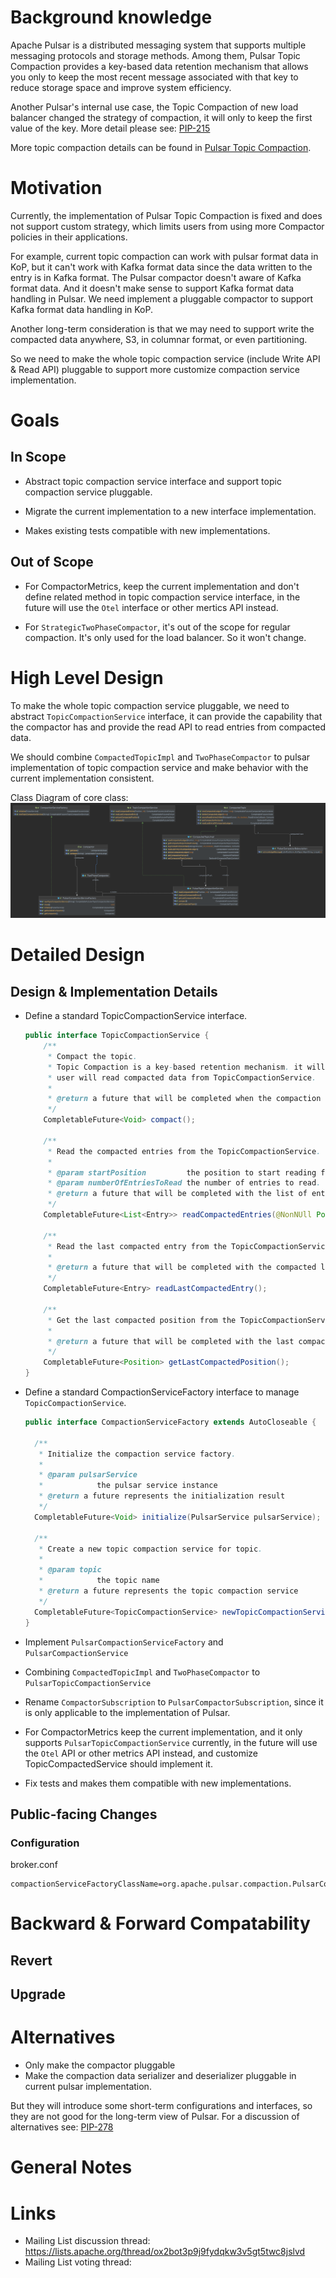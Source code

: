 # Background knowledge

Apache Pulsar is a distributed messaging system that supports multiple messaging protocols and storage methods. 
Among them, Pulsar Topic Compaction provides a key-based data retention mechanism that allows you only to keep the most recent message associated with that key to reduce storage space and improve system efficiency.

Another Pulsar's internal use case, the Topic Compaction of new load balancer changed the strategy of compaction, it will only to keep the first value of the key. More detail please see: [PIP-215](https://github.com/apache/pulsar/issues/18099)

More topic compaction details can be found in [Pulsar Topic Compaction](https://pulsar.apache.org/docs/en/concepts-topic-compaction/).

# Motivation

Currently, the implementation of Pulsar Topic Compaction is fixed and does not support custom strategy, which limits users from using more Compactor policies in their applications.

For example, current topic compaction can work with pulsar format data in KoP, but it can't work with Kafka format data since the data written to the entry is in Kafka format. 
The Pulsar compactor doesn't aware of Kafka format data. And it doesn't make sense to support Kafka format data handling in Pulsar. We need implement a pluggable compactor to support Kafka format data handling in KoP.

Another long-term consideration is that we may need to support write the compacted data anywhere, S3, in columnar format, or even partitioning.

So we need to make  the whole topic compaction service (include Write API & Read API) pluggable to support more customize compaction service implementation.

# Goals

## In Scope

* Abstract topic compaction service interface and support topic compaction service pluggable.

* Migrate the current implementation to a new interface implementation.

* Makes existing tests compatible with new implementations.

## Out of Scope

* For CompactorMetrics, keep the current implementation and don't define related method in topic compaction service interface, in the future will use the `Otel` interface or other mertics API instead.

* For `StrategicTwoPhaseCompactor`, it's out of the scope for regular compaction. It's only used for the load balancer. So it won't change.


# High Level Design

To make the whole topic compaction service pluggable, we need to abstract `TopicCompactionService` interface, it can provide the capability that the compactor has and provide the read API to read entries from compacted data.

We should combine `CompactedTopicImpl` and `TwoPhaseCompactor` to pulsar implementation of topic compaction service and make behavior with the current implementation consistent.

Class Diagram of core class:
![pip-278-1.png](images/pip-278-1.png)

# Detailed Design

## Design & Implementation Details

* Define a standard TopicCompactionService interface.

  ```java
  public interface TopicCompactionService {
      /**
       * Compact the topic.
       * Topic Compaction is a key-based retention mechanism. it will keep the most recent value for a given key and
       * user will read compacted data from TopicCompactionService.
       *
       * @return a future that will be completed when the compaction is done.
       */
      CompletableFuture<Void> compact();

      /**
       * Read the compacted entries from the TopicCompactionService.
       *
       * @param startPosition         the position to start reading from.
       * @param numberOfEntriesToRead the number of entries to read.
       * @return a future that will be completed with the list of entries, this list can is null.
       */
      CompletableFuture<List<Entry>> readCompactedEntries(@NonNUll Position startPosition, int numberOfEntriesToRead);

      /**
       * Read the last compacted entry from the TopicCompactionService.
       *
       * @return a future that will be completed with the compacted last entry, this entry can is null.
       */
      CompletableFuture<Entry> readLastCompactedEntry();

      /**
       * Get the last compacted position from the TopicCompactionService.
       *
       * @return a future that will be completed with the last compacted position, this position can is null.
       */
      CompletableFuture<Position> getLastCompactedPosition();
  }
  ```

* Define a standard CompactionServiceFactory interface to manage `TopicCompactionService`.

  ```java
  public interface CompactionServiceFactory extends AutoCloseable {

    /**
     * Initialize the compaction service factory.
     *
     * @param pulsarService
     *            the pulsar service instance
     * @return a future represents the initialization result
     */
    CompletableFuture<Void> initialize(PulsarService pulsarService);

    /**
     * Create a new topic compaction service for topic.
     *
     * @param topic
     *            the topic name
     * @return a future represents the topic compaction service
     */
    CompletableFuture<TopicCompactionService> newTopicCompactionService(String topic);
  }
  ```

* Implement `PulsarCompactionServiceFactory` and `PulsarCompactionService`

* Combining `CompactedTopicImpl` and `TwoPhaseCompactor` to `PulsarTopicCompactionService`

* Rename `CompactorSubscription` to `PulsarCompactorSubscription`, since it is only applicable to the implementation of Pulsar.

* For CompactorMetrics keep the current implementation, and it only supports `PulsarTopicCompactionService` currently, in the future will use the `Otel` API or other metrics API instead, and customize TopicCompactedService should implement it.

* Fix tests and makes them compatible with new implementations.

## Public-facing Changes


### Configuration

broker.conf
```
compactionServiceFactoryClassName=org.apache.pulsar.compaction.PulsarCompactionServiceFactory
```

# Backward & Forward Compatability

## Revert


## Upgrade


# Alternatives

* Only make the compactor pluggable
* Make the compaction data serializer and deserializer pluggable in current pulsar implementation.

But they will introduce some short-term configurations and interfaces, so they are not good for the long-term view of Pulsar.
For a discussion of alternatives see: [PIP-278](https://github.com/apache/pulsar/pull/20493)


# General Notes

# Links

* Mailing List discussion thread: https://lists.apache.org/thread/ox2bot3p9j9fydqkw3v5gt5twc8jslvd
* Mailing List voting thread: